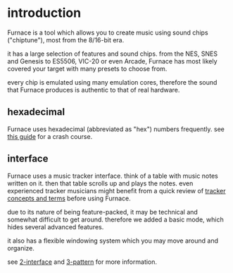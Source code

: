 # introduction

Furnace is a tool which allows you to create music using sound chips ("chiptune"), most from the 8/16-bit era.

it has a large selection of features and sound chips. from the NES, SNES and Genesis to ES5506, VIC-20 or even Arcade, Furnace has most likely covered your target with many presets to choose from.

every chip is emulated using many emulation cores, therefore the sound that Furnace produces is authentic to that of real hardware.



## hexadecimal

Furnace uses hexadecimal (abbreviated as "hex") numbers frequently. see [this guide](hex.md) for a crash course.

## interface

Furnace uses a music tracker interface. think of a table with music notes written on it. then that table scrolls up and plays the notes. even experienced tracker musicians might benefit from a quick review of [tracker concepts and terms](concepts.md) before using Furnace.

due to its nature of being feature-packed, it may be technical and somewhat difficult to get around. therefore we added a basic mode, which hides several advanced features.

it also has a flexible windowing system which you may move around and organize.

see [2-interface](../2-interface/README.md) and [3-pattern](../3-pattern/README.md) for more information.
